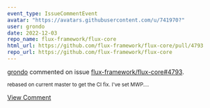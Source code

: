 ```yaml
---
event_type: IssueCommentEvent
avatar: "https://avatars.githubusercontent.com/u/741970?"
user: grondo
date: 2022-12-03
repo_name: flux-framework/flux-core
html_url: https://github.com/flux-framework/flux-core/pull/4793
repo_url: https://github.com/flux-framework/flux-core
---
```


<a href='https://github.com/grondo' target='_blank'>grondo</a> commented on issue <a href='https://github.com/flux-framework/flux-core/pull/4793' target='_blank'>flux-framework/flux-core#4793</a>.

<small>rebased on current master to get the CI fix. I've set MWP....</small>

<a href='https://github.com/flux-framework/flux-core/pull/4793' target='_blank'>View Comment</a>
